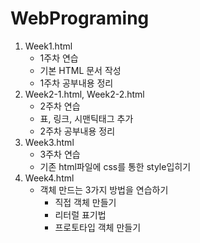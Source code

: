 # WebPrograming

1. Week1.html
   - 1주차 연습
   - 기본 HTML 문서 작성
   - 1주차 공부내용 정리
2. Week2-1.html, Week2-2.html
   - 2주차 연습
   - 표, 링크, 시맨틱태그 추가
   - 2주차 공부내용 정리
3. Week3.html
   - 3주차 연습
   - 기존 html파일에 css를 통한 style입히기
4. Week4.html
   - 객체 만드는 3가지 방법을 연습하기
      - 직접 객체 만들기
      - 리터럴 표기법
      - 프로토타입 객체 만들기
